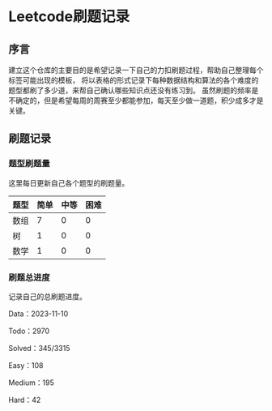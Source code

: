 # Leetcode刷题记录

## 序言

建立这个仓库的主要目的是希望记录一下自己的力扣刷题过程，帮助自己整理每个标签可能出现的模板，
将以表格的形式记录下每种数据结构和算法的各个难度的题型都刷了多少道，来帮自己确认哪些知识点还没有练习到。
虽然刷题的频率是不确定的，但是希望每周的周赛至少都能参加，每天至少做一道题，积少成多才是关键。

## 刷题记录

### 题型刷题量

这里每日更新自己各个题型的刷题量。

| 题型 | 简单  | 中等 | 困难 |
| ---- |-----| ---- | ---- |
| 数组 | 7   | 0 | 0 |
| 树 | 1   | 0 | 0 |
| 数学 | 1 | 0 | 0 |

### 刷题总进度

记录自己的总刷题进度。

Data：2023-11-10

Todo：2970

Solved：345/3315

Easy：108

Medium：195

Hard：42